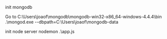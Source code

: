 init mongodb

Go to C:\Users\joaof\mongodb\mongodb-win32-x86_64-windows-4.4.4\bin
.\mongod.exe --dbpath=C:\Users\joaof\mongodb-data


init node server
nodemon .\app.js
